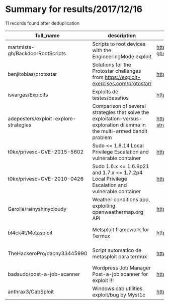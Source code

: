 
# Summary for results/2017/12/16
    
11 records found after deduplication

| full_name | description | html_url | matched_list | matched_count | pushed_at | size | stargazers_count | language | forks_count | vul_ids |
|---------------------------------------|---------------------------------------------------------------------------------------------------------------------------|----------------------------------------------------------|----------------------------------|-----------------|---------------------------|--------|--------------------|------------|---------------|-------------------|
| martmists-gh/BackdoorRootScripts | Scripts to root devices with the EngineeringMode exploit | https://github.com/martmists-gh/BackdoorRootScripts | ['exploit'] | 1 | 2017-12-16 14:31:15+00:00 | 12460 | 5 | Shell | 0 | [] |
| benjitobias/protostar | Solutions for the Protostar challenges from https://exploit-exercises.com/protostar/ | https://github.com/benjitobias/protostar | ['exploit'] | 1 | 2017-12-16 18:51:58+00:00 | 19 | 0 | C | 0 | [] |
| isvargas/Exploits | Exploits de testes/desafios | https://github.com/isvargas/Exploits | ['exploit'] | 1 | 2017-12-16 03:55:48+00:00 | 30 | 0 | Python | 0 | [] |
| adepesters/exploit-explore-strategies | Comparison of several strategies that solve the exploitation-versus-exploration dilemma in the multi-armed bandit problem | https://github.com/adepesters/exploit-explore-strategies | ['exploit'] | 1 | 2017-12-16 00:16:50+00:00 | 2 | 0 | Python | 0 | [] |
| t0kx/privesc-CVE-2015-5602 | Sudo <= 1.8.14 Local Privilege Escalation and vulnerable container | https://github.com/t0kx/privesc-CVE-2015-5602 | ['cve-2'] | 1 | 2017-12-16 00:39:19+00:00 | 7 | 9 | Shell | 18 | ['CVE-2015-5602'] |
| t0kx/privesc-CVE-2010-0426 | Sudo 1.6.x <= 1.6.9p21 and 1.7.x <= 1.7.2p4 Local Privilege Escalation and vulnerable container | https://github.com/t0kx/privesc-CVE-2010-0426 | ['cve-2'] | 1 | 2017-12-16 01:19:11+00:00 | 16 | 5 | Shell | 8 | ['CVE-2010-0426'] |
| Garolla/rainyshinycloudy | Weather conditions app, exploiting openweathermap.org API | https://github.com/Garolla/rainyshinycloudy | ['exploit'] | 1 | 2017-12-16 08:43:52+00:00 | 503 | 0 | Swift | 0 | [] |
| bl4ck4t/Metasploit | Metsploit framework for Termux | https://github.com/bl4ck4t/Metasploit | ['metasploit module OR payload'] | 1 | 2017-12-16 10:46:28+00:00 | 16 | 5 | Shell | 3 | [] |
| TheHackeroPro/dacny33445990 | Script automatico de metasploit para termux | https://github.com/TheHackeroPro/dacny33445990 | ['metasploit module OR payload'] | 1 | 2017-12-16 11:28:27+00:00 | 0 | 0 | | 0 | [] |
| badsudo/post-a-job-scanner | Wordpress Job Manager Post-a-job scanner for exploit !!! | https://github.com/badsudo/post-a-job-scanner | ['exploit'] | 1 | 2017-12-16 16:10:36+00:00 | 2 | 0 | Python | 0 | [] |
| anthrax3/CabSploit | Windows cab utilities exploit/bug by Myst1c | https://github.com/anthrax3/CabSploit | ['exploit', 'sploit'] | 2 | 2017-12-16 20:00:08+00:00 | 3 | 0 | JavaScript | 0 | [] |
